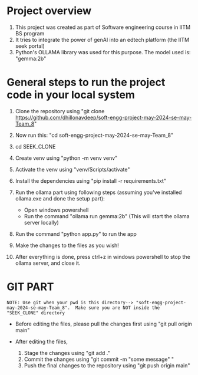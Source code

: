 # Project overview

1. This project was created as part of Software engineering course in IITM BS program
2. It tries to integrate the power of genAI into an edtech platform (the IITM seek portal)
3. Python's OLLAMA library was used for this purpose. The model used is: "gemma:2b"

# General steps to run the project code in your local system

1. Clone the repository using "git clone https://github.com/dhillonavdeep/soft-engg-project-may-2024-se-may-Team_8"

2. Now run this: "cd soft-engg-project-may-2024-se-may-Team_8"

3. cd SEEK_CLONE

4. Create venv using "python -m venv venv"

5. Activate the venv using "venv/Scripts/activate"

6. Install the dependencies using "pip install -r requirements.txt"

7.  Run the ollama part using following steps (assuming you've installed ollama.exe and done the setup part):
    - Open windows powershell
    - Run the command "ollama run gemma:2b" (This will start the ollama server locally) 

8. Run the command "python app.py" to run the app

9. Make the changes to the files as you wish!

10. After everything is done, press ctrl+z in windows powershell to stop the ollama server, and close it.

# GIT PART

`NOTE: Use git when your pwd is this directory--> "soft-engg-project-may-2024-se-may-Team_8".  Make sure you are NOT inside the "SEEK_CLONE" directory`

- Before editing the files, please pull the changes first using "git pull origin main"

- After editing the files,
  1. Stage the changes using "git add ."
  2. Commit the changes using "git commit -m "some message" "
  3. Push the final changes to the repository using "git push origin main"
